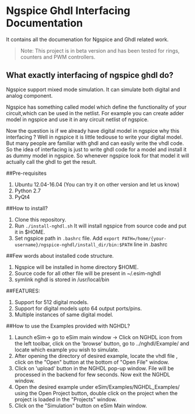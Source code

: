 Ngspice Ghdl Interfacing Documentation 
====

It contains all the documenation for Ngspice and Ghdl related work.

> Note: This project is in beta version and has been tested for rings, counters and PWM controllers.


## What exactly interfacing of ngspice ghdl do?
Ngspice support mixed mode simulation. It can simulate both digital and analog component. 

Ngspice has something called model which define the functionality of your circuit,which can be used in the netlist. For example you can create adder model in ngspice and use it in any circuit netlist of ngspice.

Now the question is if we already have digital model in ngspice why this interfacing ?
Well in ngspice it is little tediouse to write your digital model. But many people are familiar with ghdl and can easily write the vhdl code.
So the idea of interfacing is just to write ghdl code for a model and install it as dummy model in ngspice. So whenever ngspice look 
for that model it will actually call the ghdl to get the result.


##Pre-requisites
1. Ubuntu 12.04-16.04 (You can try it on other version and let us know)
2. Python 2.7
3. PyQt4


##How to install?
1. Clone this repository.
2. Run `./install-nghdl.sh` It will install ngspice from source code and put it in $HOME.
3. Set ngspice path in `.bashrc` file. Add `export PATH=/home/{your-username}/ngspice-nghdl/install_dir/bin:$PATH` line in .bashrc


##Few words about installed code structure.
1. Ngspice will be installed in home directory $HOME.
2. Source code for all other file will be present in ~/.esim-nghdl
3. symlink nghdl is stored in /usr/local/bin


##FEATURES:
1. Support for 512 digital models.
2. Support for digital models upto 64 output ports/pins.
3. Multiple instances of same digital model.


##How to use the Examples provided with NGHDL?
1. Launch eSim-> go to eSim main window -> Click on NGHDL icon from the left toolbar, click on the 'browse' button, go to ../nghdl/Example/ and locate which example you wish to simulate.
2. After opening the directory of desired example, locate the vhdl file , click on the "Open" button at the bottom of "Open File" window.
3. Click on 'upload' button in the NGHDL pop-up window. File will be processed in the backend for few seconds. Now exit the NGHDL window.
4. Open the desired example under eSim/Examples/NGHDL_Examples/ using the Open Project button, double click on the project when the project is loaded in the "Projects" window.
5. Click on the "Simulation" button on eSim Main window.

